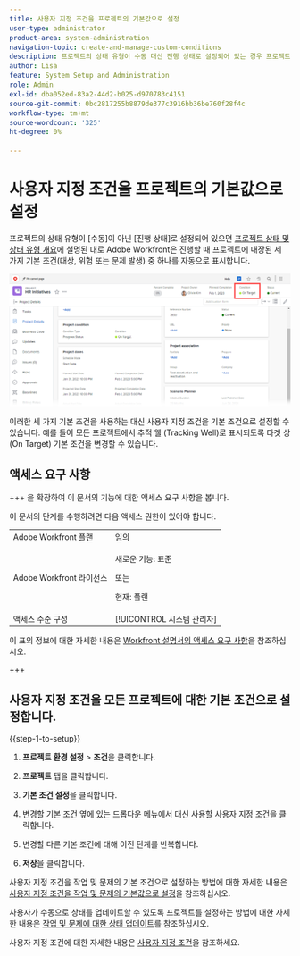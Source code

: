 ```yaml
---
title: 사용자 지정 조건을 프로젝트의 기본값으로 설정
user-type: administrator
product-area: system-administration
navigation-topic: create-and-manage-custom-conditions
description: 프로젝트의 상태 유형이 수동 대신 진행 상태로 설정되어 있는 경우 프로젝트 상태 및 상태 유형 개요에 설명된 대로 Adobe Workfront은 프로젝트 진행 시 프로젝트에 내장된 세 가지 기본 상태(목표 달성, 위험 또는 문제 발생) 중 하나를 자동으로 표시합니다.
author: Lisa
feature: System Setup and Administration
role: Admin
exl-id: dba052ed-83a2-44d2-b025-d970783c4151
source-git-commit: 0bc2817255b8879de377c3916bb36be760f28f4c
workflow-type: tm+mt
source-wordcount: '325'
ht-degree: 0%

---
```


# 사용자 지정 조건을 프로젝트의 기본값으로 설정

프로젝트의 상태 유형이 [수동]이 아닌 [진행 상태]로 설정되어 있으면 [프로젝트 상태 및 상태 유형 개요](../../../manage-work/projects/manage-projects/project-condition-and-condition-type.md)에 설명된 대로 Adobe Workfront은 진행할 때 프로젝트에 내장된 세 가지 기본 조건(대상, 위험 또는 문제 발생) 중 하나를 자동으로 표시합니다.

![](assets/condition-in-project-header-nwe.png)

이러한 세 가지 기본 조건을 사용하는 대신 사용자 지정 조건을 기본 조건으로 설정할 수 있습니다. 예를 들어 모든 프로젝트에서 추적 웰 (Tracking Well)로 표시되도록 타겟 상(On Target) 기본 조건을 변경할 수 있습니다.

## 액세스 요구 사항

+++ 을 확장하여 이 문서의 기능에 대한 액세스 요구 사항을 봅니다.

이 문서의 단계를 수행하려면 다음 액세스 권한이 있어야 합니다.

<table style="table-layout:auto"> 
 <col> 
 <col> 
 <tbody> 
  <tr> 
   <td role="rowheader">Adobe Workfront 플랜</td> 
   <td>임의</td> 
  </tr> 
  <tr> 
  <tr> 
   <td role="rowheader">Adobe Workfront 라이선스</td> 
   <td><p>새로운 기능: 표준</p>
       <p>또는</p>
       <p>현재: 플랜</p></td>
  </tr> 
  </tr> 
  <tr> 
   <td role="rowheader">액세스 수준 구성</td> 
   <td>[!UICONTROL 시스템 관리자]</td>
  </tr> 
 </tbody> 
</table>

이 표의 정보에 대한 자세한 내용은 [Workfront 설명서의 액세스 요구 사항](/help/quicksilver/administration-and-setup/add-users/access-levels-and-object-permissions/access-level-requirements-in-documentation.md)을 참조하십시오.

+++

## 사용자 지정 조건을 모든 프로젝트에 대한 기본 조건으로 설정합니다.

{{step-1-to-setup}}

1. **프로젝트 환경 설정** > **조건**&#x200B;을 클릭합니다.

1. **프로젝트** 탭을 클릭합니다.
1. **기본 조건 설정**&#x200B;을 클릭합니다.
1. 변경할 기본 조건 옆에 있는 드롭다운 메뉴에서 대신 사용할 사용자 지정 조건을 클릭합니다.
1. 변경할 다른 기본 조건에 대해 이전 단계를 반복합니다.
1. **저장**&#x200B;을 클릭합니다.

사용자 지정 조건을 작업 및 문제의 기본 조건으로 설정하는 방법에 대한 자세한 내용은 [사용자 지정 조건을 작업 및 문제의 기본값으로 설정](../../../administration-and-setup/customize-workfront/create-manage-custom-conditions/set-custom-condition-default-tasks-issues.md)을 참조하십시오.

사용자가 수동으로 상태를 업데이트할 수 있도록 프로젝트를 설정하는 방법에 대한 자세한 내용은 [작업 및 문제에 대한 상태 업데이트](../../../manage-work/projects/updating-work-in-a-project/update-condition-for-tasks-and-issues.md)를 참조하십시오.

사용자 지정 조건에 대한 자세한 내용은 [사용자 지정 조건](../../../administration-and-setup/customize-workfront/create-manage-custom-conditions/custom-conditions.md)을 참조하세요.

